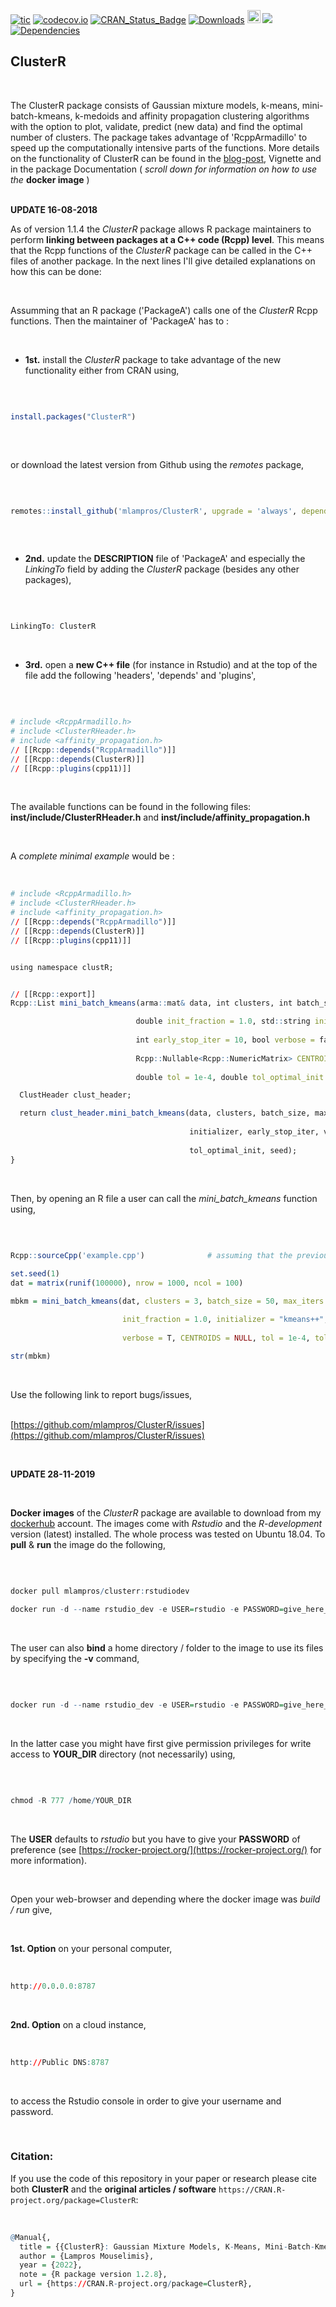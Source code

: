 
[![tic](https://github.com/mlampros/ClusterR/workflows/tic/badge.svg?branch=master)](https://github.com/mlampros/ClusterR/actions)
[![codecov.io](https://codecov.io/github/mlampros/ClusterR/coverage.svg?branch=master)](https://codecov.io/github/mlampros/ClusterR?branch=master)
[![CRAN_Status_Badge](http://www.r-pkg.org/badges/version/ClusterR)](http://cran.r-project.org/package=ClusterR)
[![Downloads](http://cranlogs.r-pkg.org/badges/grand-total/ClusterR?color=blue)](http://www.r-pkg.org/pkg/ClusterR)
<a href="https://www.buymeacoffee.com/VY0x8snyh" target="_blank"><img src="https://www.buymeacoffee.com/assets/img/custom_images/orange_img.png" alt="Buy Me A Coffee" height="21px" ></a>
[![](https://img.shields.io/docker/automated/mlampros/clusterr.svg)](https://hub.docker.com/r/mlampros/clusterr)
[![Dependencies](https://tinyverse.netlify.com/badge/ClusterR)](https://cran.r-project.org/package=ClusterR)


## ClusterR
<br>

The ClusterR package consists of Gaussian mixture models, k-means, mini-batch-kmeans, k-medoids and affinity propagation clustering algorithms with the option to plot, validate, predict (new data) and find the optimal number of clusters. The package takes advantage of 'RcppArmadillo' to speed up the computationally intensive parts of the functions. More details on the functionality of ClusterR can be found in the [blog-post](http://mlampros.github.io/2016/09/12/clusterR_package/), Vignette and in the package Documentation ( *scroll down for information on how to use the* **docker image** )
<br><br>

**UPDATE 16-08-2018**


As of version 1.1.4 the *ClusterR* package allows R package maintainers to perform **linking between packages at a C++ code (Rcpp) level**. This means that the Rcpp functions of the *ClusterR* package can be called in the C++ files of another package. In the next lines I'll give detailed explanations on how this can be done:

<br>

Assumming that an R package ('PackageA') calls one of the *ClusterR* Rcpp functions. Then the maintainer of 'PackageA' has to :

<br>

* **1st.** install the *ClusterR* package to take advantage of the new functionality either from CRAN using,

<br>


```R

install.packages("ClusterR")
 

```

<br>

or download the latest version from Github using the *remotes* package,

<br>

```R

remotes::install_github('mlampros/ClusterR', upgrade = 'always', dependencies = TRUE, repos = 'https://cloud.r-project.org/')
 

```

<br>

* **2nd.** update the **DESCRIPTION** file of 'PackageA' and especially the *LinkingTo* field by adding the *ClusterR* package (besides any other packages),

<br>

```R

LinkingTo: ClusterR

```

<br>

* **3rd.** open a **new C++ file** (for instance in Rstudio) and at the top of the file add the following 'headers', 'depends' and 'plugins',

<br>

```R

# include <RcppArmadillo.h>
# include <ClusterRHeader.h>
# include <affinity_propagation.h>
// [[Rcpp::depends("RcppArmadillo")]]
// [[Rcpp::depends(ClusterR)]]
// [[Rcpp::plugins(cpp11)]]


```
<br>

The available functions can be found in the following files: **inst/include/ClusterRHeader.h** and **inst/include/affinity_propagation.h**

<br>

A *complete minimal example* would be :

<br>

```R
# include <RcppArmadillo.h>
# include <ClusterRHeader.h>
# include <affinity_propagation.h>
// [[Rcpp::depends("RcppArmadillo")]]
// [[Rcpp::depends(ClusterR)]]
// [[Rcpp::plugins(cpp11)]]


using namespace clustR;


// [[Rcpp::export]]
Rcpp::List mini_batch_kmeans(arma::mat& data, int clusters, int batch_size, int max_iters, int num_init = 1, 

                            double init_fraction = 1.0, std::string initializer = "kmeans++",
                            
                            int early_stop_iter = 10, bool verbose = false, 
                            
                            Rcpp::Nullable<Rcpp::NumericMatrix> CENTROIDS = R_NilValue, 
                            
                            double tol = 1e-4, double tol_optimal_init = 0.5, int seed = 1) {

  ClustHeader clust_header;

  return clust_header.mini_batch_kmeans(data, clusters, batch_size, max_iters, num_init, init_fraction, 
  
                                        initializer, early_stop_iter, verbose, CENTROIDS, tol, 
                                        
                                        tol_optimal_init, seed);
}


```

<br>

Then, by opening an R file a user can call the *mini_batch_kmeans* function using,

<br>

```R

Rcpp::sourceCpp('example.cpp')              # assuming that the previous Rcpp code is included in 'example.cpp' 
             
set.seed(1)
dat = matrix(runif(100000), nrow = 1000, ncol = 100)

mbkm = mini_batch_kmeans(dat, clusters = 3, batch_size = 50, max_iters = 100, num_init = 2, 

                         init_fraction = 1.0, initializer = "kmeans++", early_stop_iter = 10, 
                         
                         verbose = T, CENTROIDS = NULL, tol = 1e-4, tol_optimal_init = 0.5, seed = 1)
                         
str(mbkm)


```

<br>


Use the following link to report bugs/issues,
<br><br>

[https://github.com/mlampros/ClusterR/issues](https://github.com/mlampros/ClusterR/issues)

<br>


**UPDATE 28-11-2019**

<br>

**Docker images** of the *ClusterR* package are available to download from my [dockerhub](https://hub.docker.com/r/mlampros/clusterr) account. The images come with *Rstudio* and the *R-development* version (latest) installed. The whole process was tested on Ubuntu 18.04. To **pull** & **run** the image do the following,

<br>

```R

docker pull mlampros/clusterr:rstudiodev

docker run -d --name rstudio_dev -e USER=rstudio -e PASSWORD=give_here_your_password --rm -p 8787:8787 mlampros/clusterr:rstudiodev

```

<br>

The user can also **bind** a home directory / folder to the image to use its files by specifying the **-v** command,

<br>

```R

docker run -d --name rstudio_dev -e USER=rstudio -e PASSWORD=give_here_your_password --rm -p 8787:8787 -v /home/YOUR_DIR:/home/rstudio/YOUR_DIR mlampros/clusterr:rstudiodev


```

<br>

In the latter case you might have first give permission privileges for write access to **YOUR_DIR** directory (not necessarily) using,

<br>

```R

chmod -R 777 /home/YOUR_DIR


```

<br>

The **USER** defaults to *rstudio* but you have to give your **PASSWORD** of preference (see [https://rocker-project.org/](https://rocker-project.org/) for more information).

<br>

Open your web-browser and depending where the docker image was *build / run* give, 

<br>

**1st. Option** on your personal computer,

<br>

```R
http://0.0.0.0:8787 

```

<br>

**2nd. Option** on a cloud instance, 

<br>

```R
http://Public DNS:8787

```

<br>

to access the Rstudio console in order to give your username and password.

<br>

### **Citation:**

If you use the code of this repository in your paper or research please cite both **ClusterR** and the **original articles / software** `https://CRAN.R-project.org/package=ClusterR`:

<br>

```R
@Manual{,
  title = {{ClusterR}: Gaussian Mixture Models, K-Means, Mini-Batch-Kmeans, K-Medoids and Affinity Propagation Clustering},
  author = {Lampros Mouselimis},
  year = {2022},
  note = {R package version 1.2.8},
  url = {https://CRAN.R-project.org/package=ClusterR},
}
```

<br>

